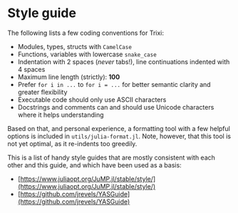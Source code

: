 # Style guide
The following lists a few coding conventions for Trixi:

  * Modules, types, structs with `CamelCase`
  * Functions, variables with lowercase `snake_case`
  * Indentation with 2 spaces (*never* tabs!), line continuations indented with 4 spaces
  * Maximum line length (strictly): **100**
  * Prefer `for i in ...` to `for i = ...` for better semantic clarity and greater flexibility
  * Executable code should only use ASCII characters
  * Docstrings and comments can and should use Unicode characters where it helps understanding


Based on that, and personal experience, a formatting tool with a few helpful
options is included in `utils/julia-format.jl`. Note, however, that this tool is
not yet optimal, as it re-indents too greedily.

This is a list of handy style guides that are mostly consistent with each
other and this guide, and which have been used as a basis:

  * [https://www.juliaopt.org/JuMP.jl/stable/style/](https://www.juliaopt.org/JuMP.jl/stable/style/)
  * [https://github.com/jrevels/YASGuide](https://github.com/jrevels/YASGuide)

